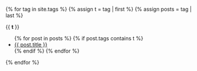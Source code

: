 <!-- Source for the following: https://www.jokecamp.com/blog/listing-jekyll-posts-by-tag/ -->

{% for tag in site.tags %}
  {% assign t = tag | first %}
  {% assign posts = tag | last %}

{{ <b>t</b> }}
<ul>
{% for post in posts %}
  {% if post.tags contains t %}
  <li>
    <a href="{{ post.url | prepend: site.baseurl }}">{{ post.title }}</a>
<!--     <span class="date">{{ post.date | date: "%B %-d, %Y"  }}</span> -->
  </li>
  {% endif %}
{% endfor %}
</ul>
{% endfor %}
